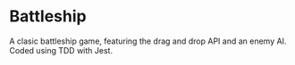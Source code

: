# Battleship
A clasic battleship game, featuring the drag and drop API and an enemy AI. Coded using TDD with Jest.
